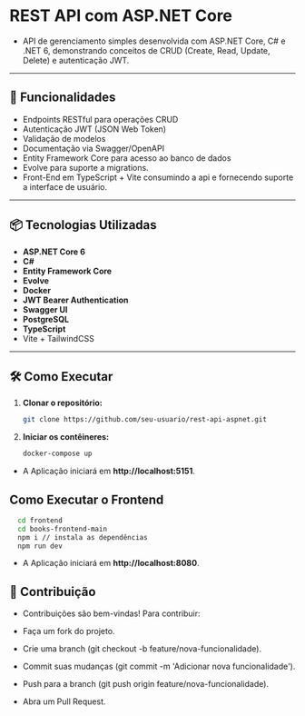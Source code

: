 # REST API com ASP.NET Core

- API de gerenciamento simples desenvolvida com ASP.NET Core, C# e .NET 6, demonstrando conceitos de CRUD (Create, Read, Update, Delete) e autenticação JWT.

---

## 🚀 Funcionalidades
- Endpoints RESTful para operações CRUD
- Autenticação JWT (JSON Web Token)
- Validação de modelos
- Documentação via Swagger/OpenAPI
- Entity Framework Core para acesso ao banco de dados
- Evolve para suporte a migrations.
- Front-End em TypeScript + Vite consumindo a api e fornecendo suporte a interface de usuário.

---

## 📦 Tecnologias Utilizadas
- **ASP.NET Core 6**
- **C#**
- **Entity Framework Core**
- **Evolve**
- **Docker**
- **JWT Bearer Authentication**
- **Swagger UI**
- **PostgreSQL**
- **TypeScript**
- Vite + TailwindCSS

---

## 🛠️ Como Executar

1. **Clonar o repositório:**
   
   ```bash
   git clone https://github.com/seu-usuario/rest-api-aspnet.git
   ```
   
3. **Iniciar os contêineres:**
   
   ```bash
   docker-compose up
   ```
- A Aplicação iniciará em **http://localhost:5151**.

## Como Executar o Frontend

```bash
  cd frontend
  cd books-frontend-main
  npm i // instala as dependências
  npm run dev
```
- A Aplicação iniciará em **http://localhost:8080**.
  
## 🤝 Contribuição

- Contribuições são bem-vindas! Para contribuir:

- Faça um fork do projeto.
- Crie uma branch (git checkout -b feature/nova-funcionalidade).
- Commit suas mudanças (git commit -m 'Adicionar nova funcionalidade').
- Push para a branch (git push origin feature/nova-funcionalidade).
- Abra um Pull Request.

